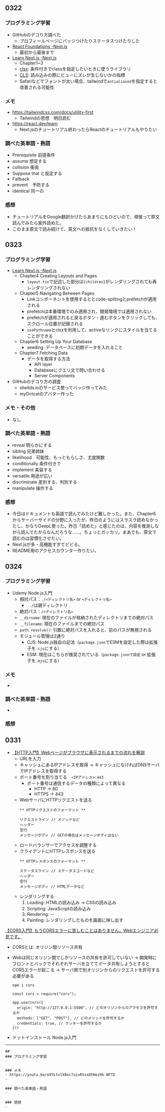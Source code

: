 ## 0322
### プログラミング学習
  - GitHubのデコり方調べた
    - プロフィールページにバッジつけたりステータスつけたりした
  - [React Foundations -Next.js](https://nextjs.org/learn/react-foundations)
    - 最初から最後まで
  - [Learn Next.js -Next.js](https://nextjs.org/learn/dashboard-app)
    - Chapter1~3
    - [clsx](https://github.com/lukeed/clsx): 条件付きでclassを指定したいときに使うライブラリ
    - [CLS](https://web.dev/articles/cls?hl=ja): 読み込みの際にビューにズレが生じないかの指標
    - Safariなどでフォントが太い場合、tailwindで`antialiased`を指定すると改善される可能性

### メモ
  - https://tailwindcss.com/docs/utility-first
    - Tailwindの思想　明日読む 
  - https://react.dev/learn
    - Next.jsのチュートリアル終わったらReactのチュートリアルもやりたい

### 調べた英単語・熟語
  - Prerequisite 前提条件
  - assume 想定する
  - collision 衝突
  - Suppose that と仮定する
  - Fallback
  - prevent　予防する
  - identical 同一の
   
### 感想
  - チュートリアルをGoogle翻訳かけたらあまりにもひどいので、頑張って原文読んでみたら案外読めた。
  - このまま原文で読み続けて、英文への抵抗をなくしていきたい！ 

## 0323
### プログラミング学習
  - [Learn Next.js -Next.js](https://nextjs.org/learn/dashboard-app)
    - Chapter4 Creating Layouts and Pages
      - `layout.tsx`で記述した部分は`{children}`がレンダリングされても再レンダリングされない
    - Chapter5 Navigating Between Pages
      - Linkコンポーネントを使用するととcode-splitingとprefetchが適用される
      - prefetchは本番環境でのみ適用され、開発環境では適用されない
      - prefetchが適用されると戻るボタン・進むボタンをクリックしても、スクロール位置が記録される
      - `usePathname`とclsxを利用して、activeなリンクにスタイルを当てることができる
    - Chapter6 Setting Up Your Database
      - seeding: データベースに初期データを入れること
    - Chapter7 Fetching Data
      - データを取得する方法
        - API layer
        - Databaseにクエリ文で問い合わせる
        - Server Components
  - GitHubのデコり方の調査
    - sheilds.ioのサービス使ってバッジ作ってみた
    - myOctcatのアバター作った

### メモ・その他
  - なし

### 調べた英単語・熟語
  - reveal 明らかにする
  - sibling 兄弟姉妹
  - likelihood　可能性、もっともらしさ、尤度関数
  - conditionally 条件付きで
  - implement 実装する
  - versatile 用途が広い
  - discriminate 差別する、判別する
  - manipulate 操作する

### 感想
  - 今日はドキュメントも英語で読んでみたけど難しかった。また、Chapter6からサーバーサイドの分野に入ったが、昨日のようにはスラスラ読めなかったし、かなりDeepL使った。昨日「読めた」と感じたのは、内容を推測しながら読んでたからなんだろうな……。ちょっとガッカリ。まあでも、原文で読むのは習慣化させたい。
  - Next.jsが多・高機能すぎてビビる。
  - README用のアクセスカウンター作りたい。

## 0324
### プログラミング学習
- Udemy Node.js入門
  - 相対パス：`./<ディレクトリ名>` or `<ディレクトリ名>`
    - `../`は親ディレクトリ
  - 絶対パス：`/<ディレクトリ名>`
  - `__dirname`: 現在のファイルが格納されたディレクトリまでの絶対パス
  - `__filename`: 現在のファイルまでの絶対パス
  - `path.resolve()`: 引数に絶対パスを入れると、前のパスが無視される
  - モジュール管理は2通り
    - CJS: Node.js独自の記法（`package.json`でESMを設定した際は拡張子を`.cjs`にする）
    - ESM: 現在はこちらが推奨されている（`package.jsonで設定` or 拡張子を`.mjs`にする）

### メモ
- 

### 調べた英単語・熟語
- 

### 感想

## 0331

- [【HTTP入門】Webページがブラウザに表示されるまでの流れを解説](https://www.youtube.com/watch?v=b_apIgHNqtk)
  - URLを入力
  - キャッシュにあるIPアドレスを取得
    -> キャッシュになければDNSサーバでIPアドレスを取得する
  - ポート番号を割り当てる　`<IPアドレス>:443`
    - ポート番号は通信するデータの種類によって異なる
      - HTTP -> 80
      - HTTPS -> 443
  - WebサーバにHTTPリクエストを送る
      ```
      ** HTTPリクエストのフォーマット **
      
      リクエストライン // メソッドなど
      ヘッダー
      空行
      メッセージボディ // GETの場合はメッセージボディはない
      ```
   - ロードバランサーでアクセスを調整する
   - クライアントにHTTPレスポンスを送る
      ```
      ** HTTPレスポンスのフォーマット **
      
      ステータスライン // ステータスコードなど
      ヘッダー
      空行
      メッセージボディ // HTMLデータなど
      ```
   - レンダリングする
      1. Loading: HTMLの読み込み -> CSSの読み込み
      2. Scripting: JavaScriptの読み込み
      3. Rendering: --
      4. Painting: レンダリングしたものを画面に映し出す

[【CORS入門】もうCORSエラーに苦しむことはありません。Webエンジニア必見です。](https://youtu.be/8fE2TmbPqlU?si=s7_qrkMQCH6pBv9X)
- CORSとは: オリジン間リソース共有
- Webは同じオリジン間でしかリソースの共有を許可していない
  -> 開発時にフロントとバックでそれぞれサーバを立ててデータ共有しようとするとCORSエラーが起こる
  -> サーバ側で別オリジンからのリクエストを許可する必要がある
  ```
  npm i cors
  ```
  ```node
  const cors = require("cors");

  app.use(cors({
    origin: "http://127.0.0.1:5500", // どのオリジンからのアクセスを許可するか
    methods: ["GET", "POST"], // どのメソッドを許可するか
    credentials: true, // クッキーを許可するか
  }))
  ```
  

- ドットインストール Node.js入門

***

```
## 
### プログラミング学習
- 

### メモ
- https://youtu.be/o9YLtvlk8oc?si=RSsxOtHez9k-NFTD
- 

### 調べた英単語・熟語
- 

### 感想
- 
```
